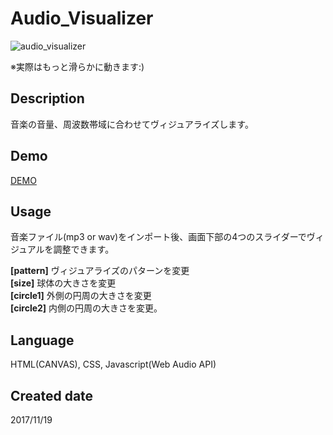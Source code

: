# Audio_Visualizer

![audio_visualizer](https://user-images.githubusercontent.com/33841025/39550110-2dd87ea2-4e9b-11e8-8280-04e0b8d379d9.gif)  

※実際はもっと滑らかに動きます:)

## Description

音楽の音量、周波数帯域に合わせてヴィジュアライズします。


## Demo

[DEMO](http://yamashita-ksk.sakura.ne.jp/canvas/AudioVisualizer.html)



## Usage

音楽ファイル(mp3 or wav)をインポート後、画面下部の4つのスライダーでヴィジュアルを調整できます。  


**[pattern]** ヴィジュアライズのパターンを変更  
**[size]** 球体の大きさを変更  
**[circle1]** 外側の円周の大きさを変更  
**[circle2]** 内側の円周の大きさを変更。  


## Language

HTML(CANVAS), CSS, Javascript(Web Audio API)

## Created date

2017/11/19
